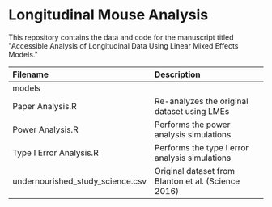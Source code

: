 # Longitudinal Mouse Analysis

This repository contains the data and code for the manuscript titled "Accessible Analysis of Longitudinal Data Using Linear Mixed Effects Models."

| **Filename**			| **Description** |
|:------------------------------|:----------------|
| models			|		  |
| Paper Analysis.R		| Re-analyzes the original dataset using LMEs |
| Power Analysis.R		| Performs the power analysis simulations |
| Type I Error Analysis.R	| Performs the type I error analysis simulations |
| undernourished_study_science.csv| Original dataset from Blanton et al. (Science 2016) |